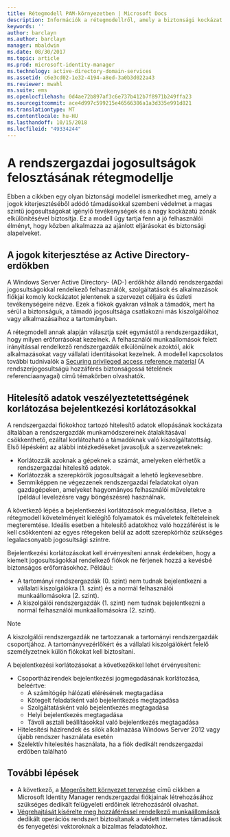 ```yaml
---
title: Rétegmodell PAM-környezetben | Microsoft Docs
description: Információk a rétegmodellről, amely a biztonsági kockázat alapján különíti el a rendszert.
keywords: ''
author: barclayn
ms.author: barclayn
manager: mbaldwin
ms.date: 08/30/2017
ms.topic: article
ms.prod: microsoft-identity-manager
ms.technology: active-directory-domain-services
ms.assetid: c6e3cd02-1e32-4194-a8ed-3a0b3d022a43
ms.reviewer: mwahl
ms.suite: ems
ms.openlocfilehash: 0d4ae72b897af3c6e737b412b7f8971b249ffa23
ms.sourcegitcommit: ace4d997c599215e46566386a1a3d335e991d821
ms.translationtype: MT
ms.contentlocale: hu-HU
ms.lasthandoff: 10/15/2018
ms.locfileid: "49334244"
---
```

# <a name="tier-model-for-partitioning-administrative-privileges"></a>A rendszergazdai jogosultságok felosztásának rétegmodellje

Ebben a cikkben egy olyan biztonsági modellel ismerkedhet meg, amely a jogok kiterjesztéséből adódó támadásokkal szembeni védelmet a magas szintű jogosultságokat igénylő tevékenységek és a nagy kockázatú zónák elkülönítésével biztosítja. Ez a modell úgy tartja fenn a jó felhasználói élményt, hogy közben alkalmazza az ajánlott eljárásokat és biztonsági alapelveket.

## <a name="elevation-of-privilege-in-active-directory-forests"></a>A jogok kiterjesztése az Active Directory-erdőkben

A Windows Server Active Directory- (AD-) erdőkhöz állandó rendszergazdai jogosultságokkal rendelkező felhasználók, szolgáltatások és alkalmazások fiókjai komoly kockázatot jelentenek a szervezet céljaira és üzleti tevékenységeire nézve. Ezek a fiókok gyakran válnak a támadók, mert ha sérül a biztonságuk, a támadó jogosultsága csatlakozni más kiszolgálóihoz vagy alkalmazásaihoz a tartományban.

A rétegmodell annak alapján választja szét egymástól a rendszergazdákat, hogy milyen erőforrásokat kezelnek. A felhasználói munkaállomások felett irányítással rendelkező rendszergazdák elkülönülnek azoktól, akik alkalmazásokat vagy vállalati identitásokat kezelnek. A modellel kapcsolatos további tudnivalók a [Securing privileged access reference material](http://aka.ms/tiermodel) (A rendszerjogosultságú hozzáférés biztonságossá tételének referenciaanyagai) című témakörben olvashatók.

## <a name="restricting-credential-exposure-with-logon-restrictions"></a>Hitelesítő adatok veszélyeztetettségének korlátozása bejelentkezési korlátozásokkal

A rendszergazdai fiókokhoz tartozó hitelesítő adatok ellopásának kockázata általában a rendszergazdák munkamódszereinek átalakításával csökkenthető, ezáltal korlátozható a támadóknak való kiszolgáltatottság. Első lépésként az alábbi intézkedéseket javasoljuk a szervezeteknek:

- Korlátozzák azoknak a gépeknek a számát, amelyeken elérhetők a rendszergazdai hitelesítő adatok.
- Korlátozzák a szerepkörök jogosultságait a lehető legkevesebbre.
- Semmiképpen ne végezzenek rendszergazdai feladatokat olyan gazdagépeken, amelyeket hagyományos felhasználói műveletekre (például levelezésre vagy böngészésre) használnak.

A következő lépés a bejelentkezési korlátozások megvalósítása, illetve a rétegmodell követelményeit kielégítő folyamatok és műveletek feltételeinek megteremtése. Ideális esetben a hitelesítő adatokhoz való hozzáférést is le kell csökkenteni az egyes rétegeken belül az adott szerepkörhöz szükséges legalacsonyabb jogosultsági szintre.

Bejelentkezési korlátozásokat kell érvényesíteni annak érdekében, hogy a kiemelt jogosultságokkal rendelkező fiókok ne férjenek hozzá a kevésbé biztonságos erőforrásokhoz. Például:

- A tartományi rendszergazdák (0. szint) nem tudnak bejelentkezni a vállalati kiszolgálókra (1. szint) és a normál felhasználói munkaállomásokra (2. szint).
- A kiszolgálói rendszergazdák (1. szint) nem tudnak bejelentkezni a normál felhasználói munkaállomásokra (2. szint).

>[!NOTE]
> A kiszolgálói rendszergazdák ne tartozzanak a tartományi rendszergazdák csoportjához. A tartományvezérlőkért és a vállalati kiszolgálókért felelő személyzetnek külön fiókokat kell biztosítani.

A bejelentkezési korlátozásokat a következőkkel lehet érvényesíteni:

- Csoportházirendek bejelentkezési jogmegadásának korlátozása, beleértve:
    - A számítógép hálózati elérésének megtagadása
    - Kötegelt feladatként való bejelentkezés megtagadása
    - Szolgáltatásként való bejelentkezés megtagadása
    - Helyi bejelentkezés megtagadása
    - Távoli asztali beállításokkal való bejelentkezés megtagadása  
- Hitelesítési házirendek és silók alkalmazása Windows Server 2012 vagy újabb rendszer használata esetén
- Szelektív hitelesítés használata, ha a fiók dedikált rendszergazdai erdőben található

## <a name="next-steps"></a>További lépések

- A következő, a [Megerősített környezet tervezése](planning-bastion-environment.md) című cikkben a Microsoft Identity Manager rendszergazdai fiókjainak létrehozásához szükséges dedikált felügyeleti erdőinek létrehozásáról olvashat.
- [Végrehajtását kísérelte meg hozzáféréssel rendelkező munkaállomások](https://docs.microsoft.com/windows-server/identity/securing-privileged-access/privileged-access-workstations) dedikált operációs rendszert biztosítanak a védett internetes támadások és fenyegetési vektoroknak a bizalmas feladatokhoz.